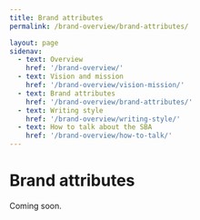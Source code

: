 ```yaml
---
title: Brand attributes
permalink: /brand-overview/brand-attributes/

layout: page
sidenav:
  - text: Overview
    href: '/brand-overview/'
  - text: Vision and mission
    href: '/brand-overview/vision-mission/'
  - text: Brand attributes
    href: '/brand-overview/brand-attributes/'
  - text: Writing style
    href: '/brand-overview/writing-style/'
  - text: How to talk about the SBA
    href: '/brand-overview/how-to-talk/'
---
```



# Brand attributes

Coming soon.